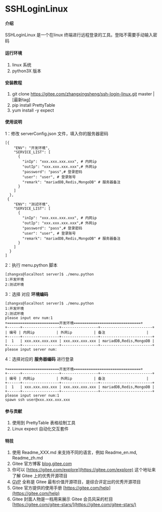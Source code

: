 # SSHLoginLinux

#### 介绍
SSHLoginLinux 是一个在linux 终端进行远程登录的工具。登陆不需要手动输入密码
#### 运行环境

1. linux 系统
2. python3X 版本

#### 安装教程

1. git clone https://gitee.com/zhangxingsheng/ssh-login-linux.git master | [最新tag]
2. pip install PrettyTable
3. yum install -y expect


#### 使用说明
1：修改 serverConfig.json 文件，填入你的服务器密码
```
[{
    "ENV": "开发环境",
    "SERVICE_LIST": [
      {
        "inIp": "xxx.xxx.xxx.xxx", # 内网ip
        "outIp": "xxx.xxx.xxx.xxx",# 外网ip
        "password": "pass",# 登录密码
        "user": "user", # 登录账号
        "remark": "mariadDB,Redis,MongoDB" # 服务器备注
      }
    ]
  },
 {
    "ENV": "测试环境",
    "SERVICE_LIST": [
      {
        "inIp": "xxx.xxx.xxx.xxx", # 内网ip
        "outIp": "xxx.xxx.xxx.xxx",# 外网ip
        "password": "pass",# 登录密码
        "user": "user", # 登录账号
        "remark": "mariadDB,Redis,MongoDB" # 服务器备注
      }
    ]
  }
]

```
2：执行 menu.python 脚本

```
[zhangxs@localhost server]$ ./menu.python 
1:开发环境
2:测试环境

```


3：选择 对应 **环境编码** 

```
[zhangxs@localhost server]$ ./menu.python 
1:开发环境
2:测试环境
please input env num:1
+========================开发环境===============================+
+------+-----------------+-----------------+------------------------+
| 编号 | 内网ip          | 外网ip          | 备注                   |
+------+-----------------+-----------------+------------------------+
|  1   | xxx.xxx.xxx.xxx | xxx.xxx.xxx.xxx | mariadDB,Redis,MongoDB |
+------+-----------------+-----------------+------------------------+
please input server num:

```
4：选择对应的 **服务器编码** 进行登录

```
+========================开发环境===============================+
+------+-----------------+-----------------+------------------------+
| 编号 | 内网ip          | 外网ip          | 备注                   |
+------+-----------------+-----------------+------------------------+
|  1   | xxx.xxx.xxx.xxx | xxx.xxx.xxx.xxx | mariadDB,Redis,MongoDB |
+------+-----------------+-----------------+------------------------+
please input server num:1
spawn ssh user@xxx.xxx.xxx.xxx
```


#### 参与贡献

1. 使用到 PrettyTable 表格绘制工具
2. Linux expect 自动化交互套件


#### 特技

1.  使用 Readme\_XXX.md 来支持不同的语言，例如 Readme\_en.md, Readme\_zh.md
2.  Gitee 官方博客 [blog.gitee.com](https://blog.gitee.com)
3.  你可以 [https://gitee.com/explore](https://gitee.com/explore) 这个地址来了解 Gitee 上的优秀开源项目
4.  [GVP](https://gitee.com/gvp) 全称是 Gitee 最有价值开源项目，是综合评定出的优秀开源项目
5.  Gitee 官方提供的使用手册 [https://gitee.com/help](https://gitee.com/help)
6.  Gitee 封面人物是一档用来展示 Gitee 会员风采的栏目 [https://gitee.com/gitee-stars/](https://gitee.com/gitee-stars/)
